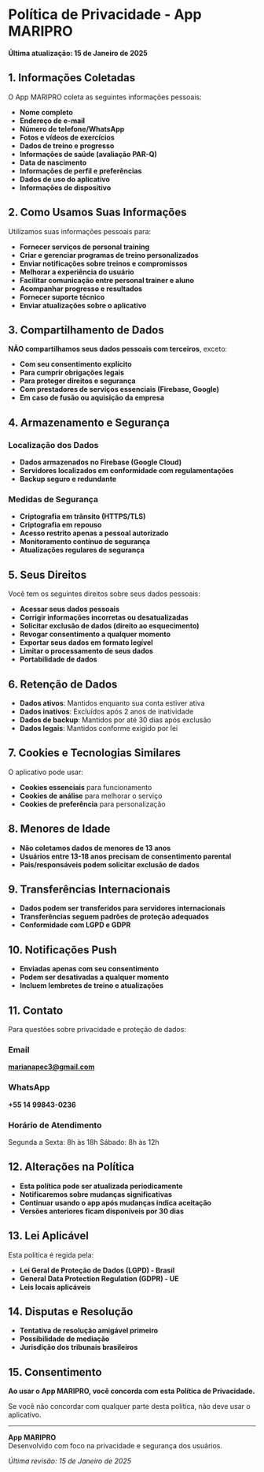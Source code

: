 # Política de Privacidade - App MARIPRO

**Última atualização: 15 de Janeiro de 2025**

## 1. Informações Coletadas

O App MARIPRO coleta as seguintes informações pessoais:

- **Nome completo**
- **Endereço de e-mail**
- **Número de telefone/WhatsApp**
- **Fotos e vídeos de exercícios**
- **Dados de treino e progresso**
- **Informações de saúde (avaliação PAR-Q)**
- **Data de nascimento**
- **Informações de perfil e preferências**
- **Dados de uso do aplicativo**
- **Informações de dispositivo**

## 2. Como Usamos Suas Informações

Utilizamos suas informações pessoais para:

- **Fornecer serviços de personal training**
- **Criar e gerenciar programas de treino personalizados**
- **Enviar notificações sobre treinos e compromissos**
- **Melhorar a experiência do usuário**
- **Facilitar comunicação entre personal trainer e aluno**
- **Acompanhar progresso e resultados**
- **Fornecer suporte técnico**
- **Enviar atualizações sobre o aplicativo**

## 3. Compartilhamento de Dados

**NÃO compartilhamos seus dados pessoais com terceiros**, exceto:

- **Com seu consentimento explícito**
- **Para cumprir obrigações legais**
- **Para proteger direitos e segurança**
- **Com prestadores de serviços essenciais (Firebase, Google)**
- **Em caso de fusão ou aquisição da empresa**

## 4. Armazenamento e Segurança

### Localização dos Dados
- **Dados armazenados no Firebase (Google Cloud)**
- **Servidores localizados em conformidade com regulamentações**
- **Backup seguro e redundante**

### Medidas de Segurança
- **Criptografia em trânsito (HTTPS/TLS)**
- **Criptografia em repouso**
- **Acesso restrito apenas a pessoal autorizado**
- **Monitoramento contínuo de segurança**
- **Atualizações regulares de segurança**

## 5. Seus Direitos

Você tem os seguintes direitos sobre seus dados pessoais:

- **Acessar seus dados pessoais**
- **Corrigir informações incorretas ou desatualizadas**
- **Solicitar exclusão de dados (direito ao esquecimento)**
- **Revogar consentimento a qualquer momento**
- **Exportar seus dados em formato legível**
- **Limitar o processamento de seus dados**
- **Portabilidade de dados**

## 6. Retenção de Dados

- **Dados ativos**: Mantidos enquanto sua conta estiver ativa
- **Dados inativos**: Excluídos após 2 anos de inatividade
- **Dados de backup**: Mantidos por até 30 dias após exclusão
- **Dados legais**: Mantidos conforme exigido por lei

## 7. Cookies e Tecnologias Similares

O aplicativo pode usar:
- **Cookies essenciais** para funcionamento
- **Cookies de análise** para melhorar o serviço
- **Cookies de preferência** para personalização

## 8. Menores de Idade

- **Não coletamos dados de menores de 13 anos**
- **Usuários entre 13-18 anos precisam de consentimento parental**
- **Pais/responsáveis podem solicitar exclusão de dados**

## 9. Transferências Internacionais

- **Dados podem ser transferidos para servidores internacionais**
- **Transferências seguem padrões de proteção adequados**
- **Conformidade com LGPD e GDPR**

## 10. Notificações Push

- **Enviadas apenas com seu consentimento**
- **Podem ser desativadas a qualquer momento**
- **Incluem lembretes de treino e atualizações**

## 11. Contato

Para questões sobre privacidade e proteção de dados:

### Email
**marianapec3@gmail.com**

### WhatsApp
**+55 14 99843-0236**

### Horário de Atendimento
Segunda a Sexta: 8h às 18h
Sábado: 8h às 12h

## 12. Alterações na Política

- **Esta política pode ser atualizada periodicamente**
- **Notificaremos sobre mudanças significativas**
- **Continuar usando o app após mudanças indica aceitação**
- **Versões anteriores ficam disponíveis por 30 dias**

## 13. Lei Aplicável

Esta política é regida pela:
- **Lei Geral de Proteção de Dados (LGPD) - Brasil**
- **General Data Protection Regulation (GDPR) - UE**
- **Leis locais aplicáveis**

## 14. Disputas e Resolução

- **Tentativa de resolução amigável primeiro**
- **Possibilidade de mediação**
- **Jurisdição dos tribunais brasileiros**

## 15. Consentimento

**Ao usar o App MARIPRO, você concorda com esta Política de Privacidade.**

Se você não concordar com qualquer parte desta política, não deve usar o aplicativo.

---

**App MARIPRO**  
Desenvolvido com foco na privacidade e segurança dos usuários.

*Última revisão: 15 de Janeiro de 2025*
